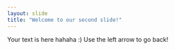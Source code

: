 ```yaml
---
layout: slide
title: "Welcome to our second slide!"
---
```

Your text is here hahaha :)
Use the left arrow to go back!

